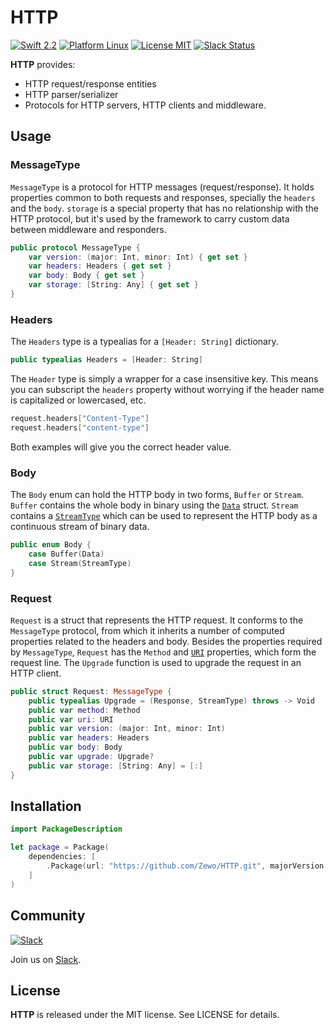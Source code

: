 HTTP
======
[![Swift 2.2](https://img.shields.io/badge/Swift-2.2-orange.svg?style=flat)](https://swift.org)
[![Platform Linux](https://img.shields.io/badge/Platform-Linux-lightgray.svg?style=flat)](https://swift.org)
[![License MIT](https://img.shields.io/badge/License-MIT-blue.svg?style=flat)](https://tldrlegal.com/license/mit-license)
[![Slack Status](https://zewo-slackin.herokuapp.com/badge.svg)](http://slack.zewo.io)

**HTTP** provides:

- HTTP request/response entities
- HTTP parser/serializer
- Protocols for HTTP servers, HTTP clients and middleware.

## Usage

### MessageType

`MessageType` is a protocol for HTTP messages (request/response). It holds properties common to both requests and responses, specially the `headers` and the `body`. `storage` is a special property that has no relationship with the HTTP protocol, but it's used by the framework to carry custom data between middleware and responders.

```swift
public protocol MessageType {
    var version: (major: Int, minor: Int) { get set }
    var headers: Headers { get set }
    var body: Body { get set }
    var storage: [String: Any] { get set }
}
```

### Headers

The `Headers` type is a typealias for a `[Header: String]` dictionary.

```swift
public typealias Headers = [Header: String]
```

 The `Header` type is simply a wrapper for a case insensitive key. This means you can subscript  the `headers` property without worrying if the header name is capitalized or lowercased, etc. 
 
 ```swift
 request.headers["Content-Type"]
 request.headers["content-type"]
 ```
 
 Both examples will give you the correct header value.

### Body

The `Body` enum can hold the HTTP body in two forms, `Buffer` or `Stream`. `Buffer` contains the whole body in binary using the [`Data`](https://github.com/Zewo/Data) struct. `Stream` contains a [`StreamType`](https://github.com/Zewo/Stream) which can be used to represent the HTTP body as a continuous stream of binary data.

```swift
public enum Body {
    case Buffer(Data)
    case Stream(StreamType)
}

```

### Request

`Request` is a struct that represents the HTTP request. It conforms to the `MessageType` protocol, from which it inherits a number of computed properties related to the headers and body. Besides the properties required by `MessageType`, `Request` has the `Method` and [`URI`](https://github.com/Zewo/URI) properties, which form the request line. The `Upgrade` function is used to upgrade the request in an HTTP client. 

```swift
public struct Request: MessageType {
    public typealias Upgrade = (Response, StreamType) throws -> Void
    public var method: Method
    public var uri: URI
    public var version: (major: Int, minor: Int)
    public var headers: Headers
    public var body: Body
    public var upgrade: Upgrade?
    public var storage: [String: Any] = [:]
}
```

## Installation

```swift
import PackageDescription

let package = Package(
    dependencies: [
        .Package(url: "https://github.com/Zewo/HTTP.git", majorVersion: 0, minor: 2)
    ]
)
```

## Community

[![Slack](http://s13.postimg.org/ybwy92ktf/Slack.png)](http://slack.zewo.io)

Join us on [Slack](http://slack.zewo.io).

License
-------

**HTTP** is released under the MIT license. See LICENSE for details.
